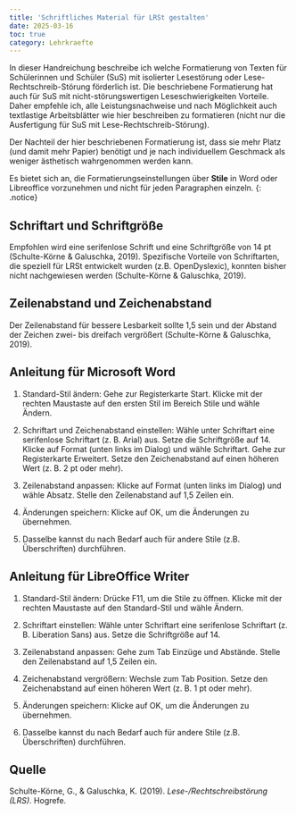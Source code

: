 ```yaml
---
title: 'Schriftliches Material für LRSt gestalten'
date: 2025-03-16
toc: true
category: Lehrkraefte
---
```


In dieser Handreichung beschreibe ich welche Formatierung von Texten für
Schülerinnen und Schüler (SuS) mit isolierter Lesestörung oder
Lese-Rechtschreib-Störung förderlich ist. Die beschriebene Formatierung hat
auch für SuS mit nicht-störungswertigen Leseschwierigkeiten Vorteile. Daher
empfehle ich, alle Leistungsnachweise und nach Möglichkeit auch textlastige
Arbeitsblätter wie hier beschreiben zu formatieren (nicht nur die Ausfertigung
für SuS mit Lese-Rechtschreib-Störung).

Der Nachteil der hier beschriebenen Formatierung ist, dass sie mehr Platz (und
damit mehr Papier) benötigt und je nach individuellem Geschmack als weniger
ästhetisch wahrgenommen werden kann.

Es bietet sich an, die Formatierungseinstellungen über **Stile** in Word oder
Libreoffice vorzunehmen und nicht für jeden Paragraphen einzeln.
{: .notice}

## Schriftart und Schriftgröße

Empfohlen wird eine serifenlose Schrift und eine Schriftgröße von 14 pt
(Schulte-Körne & Galuschka, 2019). Spezifische Vorteile von Schriftarten, die
speziell für LRSt entwickelt wurden (z.B. OpenDyslexic), konnten bisher nicht
nachgewiesen werden (Schulte-Körne & Galuschka, 2019).

## Zeilenabstand und Zeichenabstand

Der Zeilenabstand für bessere Lesbarkeit sollte 1,5 sein und der Abstand der
Zeichen zwei- bis dreifach vergrößert (Schulte-Körne & Galuschka, 2019).

## Anleitung für Microsoft Word 

1. Standard-Stil ändern: Gehe zur Registerkarte Start. Klicke mit der rechten
   Maustaste auf den ersten Stil im Bereich Stile und wähle Ändern.

2. Schriftart und Zeichenabstand einstellen: Wähle unter Schriftart eine
   serifenlose Schriftart (z. B. Arial) aus. Setze die Schriftgröße auf 14.
   Klicke auf Format (unten links im Dialog) und wähle Schriftart. Gehe zur
   Registerkarte Erweitert. Setze den Zeichenabstand auf einen höheren Wert (z.
   B. 2 pt oder mehr).

3. Zeilenabstand anpassen: Klicke auf Format (unten links im Dialog) und wähle
   Absatz. Stelle den Zeilenabstand auf 1,5 Zeilen ein.

4. Änderungen speichern: Klicke auf OK, um die Änderungen zu übernehmen.

5. Dasselbe kannst du nach Bedarf auch für andere Stile (z.B. Überschriften)
   durchführen.

## Anleitung für LibreOffice Writer

1. Standard-Stil ändern: Drücke F11, um die Stile zu öffnen. Klicke mit der
   rechten Maustaste auf den Standard-Stil und wähle Ändern.

2. Schriftart einstellen: Wähle unter Schriftart eine serifenlose Schriftart
   (z. B. Liberation Sans) aus. Setze die Schriftgröße auf 14.

3. Zeilenabstand anpassen: Gehe zum Tab Einzüge und Abstände. Stelle den
   Zeilenabstand auf 1,5 Zeilen ein.

4. Zeichenabstand vergrößern: Wechsle zum Tab Position. Setze den
   Zeichenabstand auf einen höheren Wert (z. B. 1 pt oder mehr).

5. Änderungen speichern: Klicke auf OK, um die Änderungen zu übernehmen.

6. Dasselbe kannst du nach Bedarf auch für andere Stile (z.B. Überschriften)
   durchführen.

## Quelle

Schulte-Körne, G., & Galuschka, K. (2019). *Lese-/Rechtschreibstörung (LRS)*. Hogrefe.
